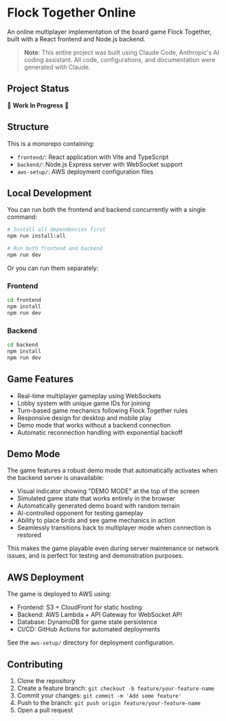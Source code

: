 # Flock Together Online

An online multiplayer implementation of the board game Flock Together, built with a React frontend and Node.js backend.

> **Note**: This entire project was built using Claude Code, Anthropic's AI coding assistant. All code, configurations, and documentation were generated with Claude.

## Project Status

🚧 **Work In Progress** 🚧

## Structure

This is a monorepo containing:
- `frontend/`: React application with Vite and TypeScript
- `backend/`: Node.js Express server with WebSocket support
- `aws-setup/`: AWS deployment configuration files

## Local Development

You can run both the frontend and backend concurrently with a single command:

```bash
# Install all dependencies first
npm run install:all

# Run both frontend and backend
npm run dev
```

Or you can run them separately:

### Frontend

```bash
cd frontend
npm install
npm run dev
```

### Backend

```bash
cd backend
npm install
npm run dev
```

## Game Features

- Real-time multiplayer gameplay using WebSockets
- Lobby system with unique game IDs for joining
- Turn-based game mechanics following Flock Together rules
- Responsive design for desktop and mobile play
- Demo mode that works without a backend connection
- Automatic reconnection handling with exponential backoff

## Demo Mode

The game features a robust demo mode that automatically activates when the backend server is unavailable:

- Visual indicator showing "DEMO MODE" at the top of the screen
- Simulated game state that works entirely in the browser
- Automatically generated demo board with random terrain
- AI-controlled opponent for testing gameplay
- Ability to place birds and see game mechanics in action
- Seamlessly transitions back to multiplayer mode when connection is restored

This makes the game playable even during server maintenance or network issues, and is perfect for testing and demonstration purposes.

## AWS Deployment

The game is deployed to AWS using:
- Frontend: S3 + CloudFront for static hosting
- Backend: AWS Lambda + API Gateway for WebSocket API
- Database: DynamoDB for game state persistence
- CI/CD: GitHub Actions for automated deployments

See the `aws-setup/` directory for deployment configuration.

## Contributing

1. Clone the repository
2. Create a feature branch: `git checkout -b feature/your-feature-name`
3. Commit your changes: `git commit -m 'Add some feature'`
4. Push to the branch: `git push origin feature/your-feature-name`
5. Open a pull request